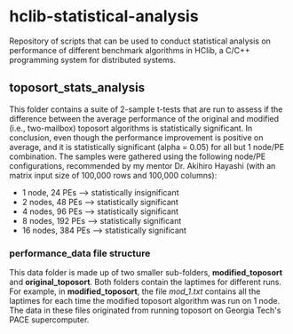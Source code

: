 # hclib-statistical-analysis
Repository of scripts that can be used to conduct statistical analysis on performance of different benchmark algorithms in HClib, a C/C++ programming system for distributed systems.

## toposort_stats_analysis
This folder contains a suite of 2-sample t-tests that are run to assess if the difference between the average performance of the original and modified (i.e., two-mailbox) toposort algorithms is statistically significant. In conclusion, even though the performance improvement is positive on average, and it is statistically significant (alpha = 0.05) for all but 1 node/PE combination. The samples were gathered using the following node/PE configurations, recommended by my mentor Dr. Akihiro Hayashi (with an matrix input size of 100,000 rows and 100,000 columns): 

- 1 node, 24 PEs --> statistically insignificant
- 2 nodes, 48 PEs --> statistically significant
- 4 nodes, 96 PEs --> statistically significant
- 8 nodes, 192 PEs --> statistically significant
- 16 nodes, 384 PEs --> statistically significant

### performance_data file structure
This data folder is made up of two smaller sub-folders, **modified_toposort** and **original_toposort**. Both folders contain the laptimes for different runs. For example, in **modified_toposort**, the file *mod_1.txt* contains all the laptimes for each time the modified toposort algorithm was run on 1 node. The data in these files originated from running toposort on Georgia Tech's PACE supercomputer.
